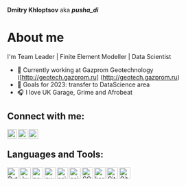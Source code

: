 **Dmitry Khloptsov** aka ***pusha_di***

# About me
I'm Team Leader | Finite Element Modeller | Data Scientist

- 💼 Currently working at Gazprom Geotechnology ([http://geotech.gazprom.ru] (http://geotech.gazprom.ru)
- 🎯 Goals for 2023: transfer to DataScience area
- 🎧 I love UK Garage, Grime and Afrobeat

## Connect with me:
[<img align="left" alt="pusha_di | Telegram" width="22px" src="https://cdn.jsdelivr.net/npm/simple-icons@9.11.0/icons/telegram.svg" />][telegram]
[<img align="left" alt="pusha_di | LinkedIn" width="22px" src="https://cdn.jsdelivr.net/npm/simple-icons@v3/icons/linkedin.svg" />][linkedin]
[<img align="left" alt="pusha_di | Instagram" width="22px" src="https://cdn.jsdelivr.net/npm/simple-icons@v3/icons/instagram.svg" />][instagram]

<br />

## Languages and Tools:
<img align="left" alt="Python" width="26px" src="https://cdn.jsdelivr.net/npm/simple-icons@9.11.0/icons/python.svg" />
<img align="left" alt="Jupyter" width="26px" src="https://cdn.jsdelivr.net/npm/simple-icons@9.11.0/icons/jupyter.svg" />
<img align="left" alt="pandas" width="26px" src="https://cdn.jsdelivr.net/npm/simple-icons@9.11.0/icons/pandas.svg" />
<img align="left" alt="numpy" width="26px" src="https://cdn.jsdelivr.net/npm/simple-icons@9.11.0/icons/numpy.svg" />
<img align="left" alt="scipy" width="26px" src="https://cdn.jsdelivr.net/npm/simple-icons@9.11.0/icons/scipy.svg" />
<img align="left" alt="scikit_learn" width="26px" src="https://cdn.jsdelivr.net/npm/simple-icons@9.11.0/icons/scikitlearn.svg" />
<img align="left" alt="SQL" width="26px" src="https://cdn.jsdelivr.net/npm/simple-icons@9.11.0/icons/postgresql.svg" />
<img align="left" alt="keras" width="26px" src="https://cdn.jsdelivr.net/npm/simple-icons@9.11.0/icons/keras.svg" />
<img align="left" alt="Git" width="26px" src="https://cdn.jsdelivr.net/npm/simple-icons@9.11.0/icons/git.svg" />
<img align="left" alt="GitHub" width="26px" src="https://cdn.jsdelivr.net/npm/simple-icons@9.11.0/icons/github.svg" />


<br />
<br />




[telegram]: https://www.t.me/pusha_d
[linkedin]: https://www.linkedin.com/in/dmitrykhloptsov/
[instagram]: https://www.instagram.com/pusha_di/
